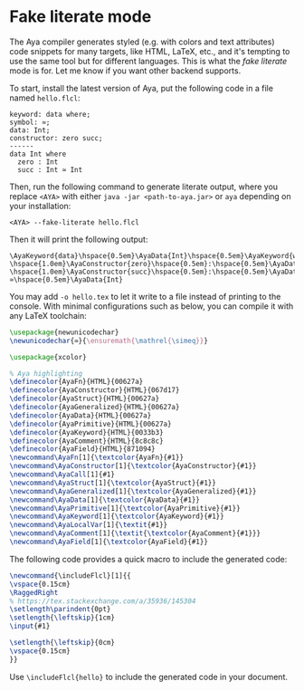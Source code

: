 # Fake literate mode

The Aya compiler generates styled (e.g. with colors and text attributes)
code snippets for many targets, like HTML, LaTeX, etc.,
and it's tempting to use the same tool but for different languages.
This is what the _fake literate_ mode is for.
Let me know if you want other backend supports.

To start, install the latest version of Aya, put the following code in a file named `hello.flcl`:

```
keyword: data where;
symbol: ≃;
data: Int;
constructor: zero succ;
------
data Int where
  zero : Int
  succ : Int ≃ Int
```

Then, run the following command to generate literate output,
where you replace `<AYA>` with either `java -jar <path-to-aya.jar>` or `aya` depending on your installation:

```
<AYA> --fake-literate hello.flcl
```

Then it will print the following output:

```
\AyaKeyword{data}\hspace{0.5em}\AyaData{Int}\hspace{0.5em}\AyaKeyword{where}~\\
\hspace{1.0em}\AyaConstructor{zero}\hspace{0.5em}:\hspace{0.5em}\AyaData{Int}~\\
\hspace{1.0em}\AyaConstructor{succ}\hspace{0.5em}:\hspace{0.5em}\AyaData{Int}\hspace{0.5em}≃\hspace{0.5em}\AyaData{Int}
```

You may add `-o hello.tex` to let it write to a file instead of printing to the console.
With minimal configurations such as below, you can compile it with any LaTeX toolchain:

```tex
\usepackage{newunicodechar}
\newunicodechar{≃}{\ensuremath{\mathrel{\simeq}}}

\usepackage{xcolor}

% Aya highlighting
\definecolor{AyaFn}{HTML}{00627a}
\definecolor{AyaConstructor}{HTML}{067d17}
\definecolor{AyaStruct}{HTML}{00627a}
\definecolor{AyaGeneralized}{HTML}{00627a}
\definecolor{AyaData}{HTML}{00627a}
\definecolor{AyaPrimitive}{HTML}{00627a}
\definecolor{AyaKeyword}{HTML}{0033b3}
\definecolor{AyaComment}{HTML}{8c8c8c}
\definecolor{AyaField}{HTML}{871094}
\newcommand\AyaFn[1]{\textcolor{AyaFn}{#1}}
\newcommand\AyaConstructor[1]{\textcolor{AyaConstructor}{#1}}
\newcommand\AyaCall[1]{#1}
\newcommand\AyaStruct[1]{\textcolor{AyaStruct}{#1}}
\newcommand\AyaGeneralized[1]{\textcolor{AyaGeneralized}{#1}}
\newcommand\AyaData[1]{\textcolor{AyaData}{#1}}
\newcommand\AyaPrimitive[1]{\textcolor{AyaPrimitive}{#1}}
\newcommand\AyaKeyword[1]{\textcolor{AyaKeyword}{#1}}
\newcommand\AyaLocalVar[1]{\textit{#1}}
\newcommand\AyaComment[1]{\textit{\textcolor{AyaComment}{#1}}}
\newcommand\AyaField[1]{\textcolor{AyaField}{#1}}
```

The following code provides a quick macro to include the generated code:

```tex
\newcommand{\includeFlcl}[1]{{
\vspace{0.15cm}
\RaggedRight
% https://tex.stackexchange.com/a/35936/145304
\setlength\parindent{0pt}
\setlength{\leftskip}{1cm}
\input{#1}

\setlength{\leftskip}{0cm}
\vspace{0.15cm}
}}
```

Use `\includeFlcl{hello}` to include the generated code in your document.
